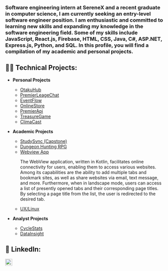 <h3>Software engineering intern at SereneX and a recent graduate in computer science, I am currently seeking an entry-level software engineer position. I am enthusiastic and committed to learning new skills and expanding my knowledge in the software engineering field. Some of my skills include JavaScript, React.js, Firebase, HTML, CSS, Java, C#, ASP.NET, Express.js, Python, and SQL. In this profile, you will find a compilation of my academic and personal projects.</h3>

<h2>👨‍💻 Technical Projects:</h2>


- <b>Personal Projects</b>
  - [OtakuHub](https://github.com/harriskwong1208/Otaku-Hub)
  - [PremierLeageChat](https://github.com/harriskwong1208/PremierLeagueChat)
  - [EventFlow](https://github.com/harriskwong1208/eventflow)
  - [OnlineStore](https://github.com/harriskwong1208/OnlineStore)
  - [PremierApi](https://github.com/harriskwong1208/SoccerApi)
  - [TreasureGame](https://github.com/harriskwong1208/TreasureGame)
  - [ClimaCast](https://github.com/harriskwong1208/climacast)


  
- <b>Academic Projects</b>
  - [StudySync (Capstone)](https://github.com/harriskwong1208/StudySync)
  - [Dungeon Hunting RPG](https://github.com/cis3296s23/project-01-dungeon-hunting)
  - [Webview App](https://github.com/TempleCIS3515/assignment-10-harriskwong1208)
    <p>The WebView application, written in Kotlin, facilitates online connectivity for users, enabling them to access various websites. Among its capabilities are the ability to add multiple tabs and bookmark sites, as well as share websites via email, text message, and more. Furthermore, when in landscape mode, users can access a list of presently opened tabs and their corresponding page titles. By selecting a page title from the list, the user is redirected to the desired tab.</p>
  - [UX/Linux](https://github.com/harriskwong1208/LinuxShell)
  

- <b>Analyst Projects</b>
  - [CycleStats](https://github.com/harriskwong1208/CycleStats)
  - [DataInsight](https://github.com/harriskwong1208/DataInsight)








<h2> 🤳 LinkedIn:</h2>


[<img align="left" alt="HarrisKwong | LinkedIn" width="22px" src="https://cdn.jsdelivr.net/npm/simple-icons@v3/icons/linkedin.svg" />][linkedin]


[linkedin]:https://www.linkedin.com/in/harris-kwong/

